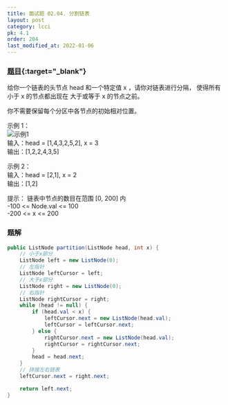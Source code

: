 ```yaml
---
title: 面试题 02.04. 分割链表
layout: post
category: lcci
pk: 4.1
order: 204
last_modified_at: 2022-01-06
---
```


### [题目](https://leetcode.cn/partition-list-lcci/){:target="_blank"}

给你一个链表的头节点 head 和一个特定值 x ，请你对链表进行分隔，
使得所有 小于 x 的节点都出现在 大于或等于 x 的节点之前。

你不需要保留每个分区中各节点的初始相对位置。

示例 1：  
![示例1]({{site.cdn}}/assets/4/0204/partition.jpg)  
输入：head = [1,4,3,2,5,2], x = 3  
输出：[1,2,2,4,3,5]

示例 2：  
输入：head = [2,1], x = 2  
输出：[1,2]


提示：
链表中节点的数目在范围 [0, 200] 内  
-100 <= Node.val <= 100  
-200 <= x <= 200

### 题解

```java
public ListNode partition(ListNode head, int x) {
    // 小于x部分
    ListNode left = new ListNode(0);
    // 左指针
    ListNode leftCursor = left;
    // 大于x部分
    ListNode right = new ListNode(0);
    // 右指针
    ListNode rightCursor = right;
    while (head != null) {
        if (head.val < x) {
            leftCursor.next = new ListNode(head.val);
            leftCursor = leftCursor.next;
        } else {
            rightCursor.next = new ListNode(head.val);
            rightCursor = rightCursor.next;
        }
        head = head.next;
    }
    // 拼接左右链表
    leftCursor.next = right.next;

    return left.next;
}
```
